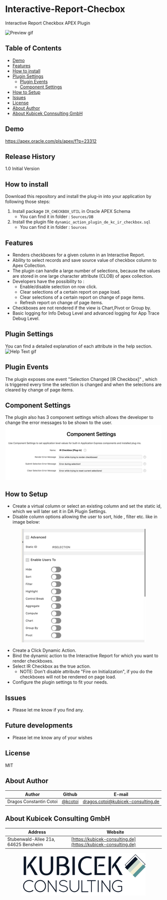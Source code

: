 # Interactive-Report-Checbox

Interactive Report Checkbox APEX Plugin

![Preview gif](Sources/IMG/Preview.gif)


## Table of Contents

- [Demo](#demo)
- [Features](#features)
- [How to install](#how-to-install)
- [Plugin Settings](#plugin-settings)
    - [Plugin Events](#plugin-events)
    - [Component Settings](#component-settings)
- [How to Setup](#how-to-setup)
- [Issues](#issues)
- [License](#license)
- [About Author](#about-author)
- [About Kubicek Connsulting GmbH](#about-kubicek-consulting-gmbh)

## Demo
https://apex.oracle.com/pls/apex/f?p=23312

## Release History
1.0 Initial Version

## How to install
Download this repository and install the plug-in into your application by following those steps:
1. Install package `IR_CHECKBOX_UTIL` in Oracle APEX Schema
    * You can find it in folder : `Sources/DB`
1. Install the plugin file `dynamic_action_plugin_de_kc_ir_checkbox.sql`
    * You can find it in folder : `Sources`

## Features
* Renders checkboxes for a given column in an Interactive Report.
* Ability to select records and save source value of checkbox column to Apex Collection.
* The plugin can handle a large number of selections, because the values are stored in one large character attribute (CLOB) of apex collection.
* Developers have the possibility to :
    * Enable/disable selection on row click.
    * Clear selections of a certain report on page load.
    * Clear selections of a certain report on change of page items.
    * Refresh report on change of page items.
* Checkboxes are not rendered if the view is Chart,Pivot or Group by.
* Basic logging for Info Debug Level and advanced logging for App Trace Debug Level.

## Plugin Settings
You can find a detailed explanation of each attribute in the help section.
![Help Text gif](Sources/IMG/PluginSettings.gif)

## Plugin Events
The plugin exposes one event "Selection Changed [IR Checkbox]" , which is triggered every time the selection is changed and when the selections are cleared by change of page items.

## Component Settings
The plugin also has 3 component settings which allows the developer to change the error messages to be shown to the user.
![Component Settings png](Sources/IMG/ComponentSettings.png)

## How to Setup
* Create a virtual column or select an existing column and set the static id, which we will later set it in DA Plugin Settings.
* Disable column options allowing the user to sort, hide , filter etc. like in image below:
<p align="center">
    <img src="https://raw.githubusercontent.com/kcotoi/Interactive-Report-Checbox/master/Sources/IMG/ColumnAttributes.png" width="400px">
</p>

* Create a Click Dynamic Action.
* Bind the dynamic action to the Interactive Report for which you want to render checkboxes.
* Select IR Checkbox as the true action.
    * NOTE: Don't disable attribute "Fire on Initialization", if you do the checkboxes will not be rendered on page load.
* Configure the plugin settings to fit your needs.

## Issues
* Please let me know if you find any.

## Future developments
* Please let me know any of your wishes

## License

MIT

## About Author
Author |Github | E-mail
-------|-------|-------
Dragos Constantin Cotoi | [@kcotoi](https://github.com/kcotoi) | [dragos.cotoi@kubicek-consulting.de](mailto:dragos.cotoi@kubicek-consulting.de)

## About Kubicek Consulting GmbH
Address | Website
--------|---------
Stubenwald-Allee 21a, 64625 Bensheim | [https://kubicek-consulting.de](https://kubicek-consulting.de)
<p align="center">
    <img src="https://raw.githubusercontent.com/kcotoi/Interactive-Report-Checbox/master/Sources/IMG/logo.png" width="400px">
</p>

